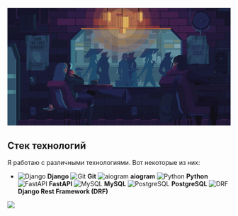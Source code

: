 ![Header](https://github.com/verzek02/verzek02/blob/main/assets/5m5h.gif)


## Стек технологий

Я работаю с различными технологиями. Вот некоторые из них:

- ![Django](https://www.djangoproject.com/favicon.ico) **Django**
![Git](https://git-scm.com/favicon.ico) **Git**
![aiogram](https://docs.aiogram.dev/en/latest/_static/favicon.ico) **aiogram**
![Python](https://www.python.org/static/img/python-logo.png) **Python**
![FastAPI](https://fastapi.tiangolo.com/favicon.ico) **FastAPI**
![MySQL](https://www.mysql.com/common/logos/favicon.ico) **MySQL**
![PostgreSQL](https://www.postgresql.org/favicon.ico) **PostgreSQL**
![DRF](https://www.django-rest-framework.org/img/logo.png) **Django Rest Framework (DRF)**



![](https://raw.githubusercontent.com/verzek02/github-profile-summary-cards-example/master/profile-summary-card-output/apprentice/0-profile-details.svg)

